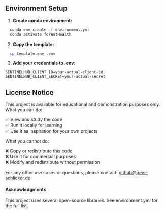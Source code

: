 ## Environment Setup

1. **Create conda environment:**
```bash
  conda env create -f environment.yml
  conda activate forestHealth
```

2. **Copy the template:**
```bash
  cp template.env .env
```
3. **Add your credentials to .env:**
```
SENTINELHUB_CLIENT_ID=your-actual-client-id
SENTINELHUB_CLIENT_SECRET=your-actual-secret
```


## License Notice

This project is available for educational and demonstration purposes only.
What you can do:

✅ View and study the code  
✅ Run it locally for learning  
✅ Use it as inspiration for your own projects  

What you cannot do:

❌ Copy or redistribute this code  
❌ Use it for commercial purposes  
❌ Modify and redistribute without permission  

For any other use cases or questions, please contact: github@peer-schlieker.de

#### Acknowledgments
This project uses several open-source libraries. See environment.yml for the full list.